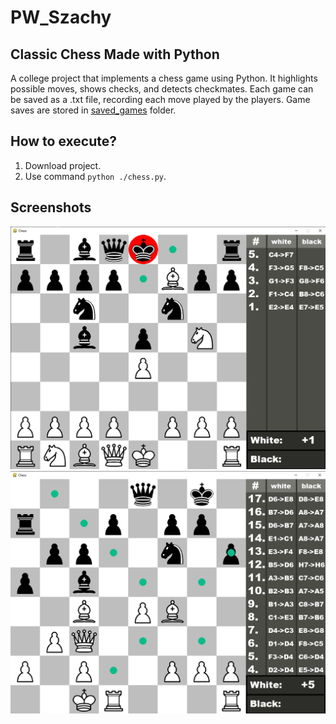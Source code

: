 # PW_Szachy
## Classic Chess Made with Python
A college project that implements a chess game using Python. It highlights possible moves, shows checks, and detects checkmates. Each game can be saved as a .txt file, recording each move played by the players. Game saves are stored in [saved_games](saved_games) folder.
## How to execute?
1. Download project.
2. Use command `python ./chess.py`.
## Screenshots
![Screenshot1](screens/screen1.png)
![Screenshot2](screens/screen2.png)

